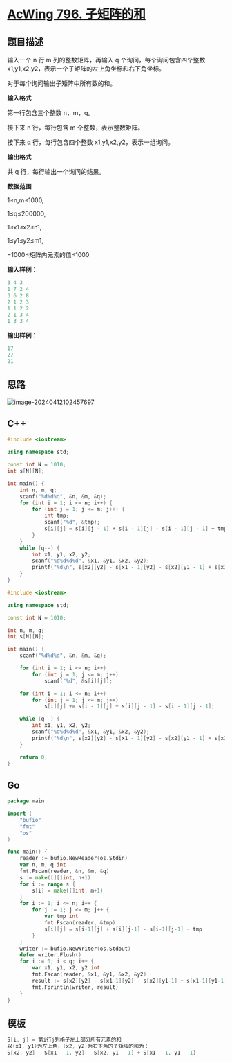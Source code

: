 # [AcWing 796. 子矩阵的和](https://www.acwing.com/problem/content/798/)

## 题目描述

输入一个 n 行 m 列的整数矩阵，再输入 q 个询问，每个询问包含四个整数 x1,y1,x2,y2，表示一个子矩阵的左上角坐标和右下角坐标。

对于每个询问输出子矩阵中所有数的和。

**输入格式**

第一行包含三个整数 n，m，q。

接下来 n 行，每行包含 m 个整数，表示整数矩阵。

接下来 q 行，每行包含四个整数 x1,y1,x2,y2，表示一组询问。

**输出格式**

共 q 行，每行输出一个询问的结果。

**数据范围**

1≤n,m≤1000,

1≤q≤200000,

1≤x1≤x2≤n1,

1≤y1≤y2≤m1,

−1000≤矩阵内元素的值≤1000

**输入样例**：

```cpp
3 4 3
1 7 2 4
3 6 2 8
2 1 2 3
1 1 2 2
2 1 3 4
1 3 3 4
```

**输出样例**：

```cpp
17
27
21
```

## 思路

![image-20240412102457697](https://cdn.jsdelivr.net/gh/palp1tate/ImgPicGo/img/image-20240412102457697.png)

## C++

```cpp
#include <iostream>

using namespace std;

const int N = 1010;
int s[N][N];

int main() {
    int n, m, q;
    scanf("%d%d%d", &n, &m, &q);
    for (int i = 1; i <= n; i++) {
        for (int j = 1; j <= m; j++) {
            int tmp;
            scanf("%d", &tmp);
            s[i][j] = s[i][j - 1] + s[i - 1][j] - s[i - 1][j - 1] + tmp;
        }
    }
    while (q--) {
        int x1, y1, x2, y2;
        scanf("%d%d%d%d", &x1, &y1, &x2, &y2);
        printf("%d\n", s[x2][y2] - s[x1 - 1][y2] - s[x2][y1 - 1] + s[x1 - 1][y1 - 1]);
    }
}
```

```cpp
#include <iostream>

using namespace std;

const int N = 1010;

int n, m, q;
int s[N][N];

int main() {
    scanf("%d%d%d", &n, &m, &q);

    for (int i = 1; i <= n; i++)
        for (int j = 1; j <= m; j++)
            scanf("%d", &s[i][j]);

    for (int i = 1; i <= n; i++)
        for (int j = 1; j <= m; j++)
            s[i][j] += s[i - 1][j] + s[i][j - 1] - s[i - 1][j - 1];

    while (q--) {
        int x1, y1, x2, y2;
        scanf("%d%d%d%d", &x1, &y1, &x2, &y2);
        printf("%d\n", s[x2][y2] - s[x1 - 1][y2] - s[x2][y1 - 1] + s[x1 - 1][y1 - 1]);
    }

    return 0;
}
```

## Go

```go
package main

import (
    "bufio"
    "fmt"
    "os"
)

func main() {
    reader := bufio.NewReader(os.Stdin)
    var n, m, q int
    fmt.Fscan(reader, &n, &m, &q)
    s := make([][]int, n+1)
    for i := range s {
        s[i] = make([]int, m+1)
    }
    for i := 1; i <= n; i++ {
        for j := 1; j <= m; j++ {
            var tmp int
            fmt.Fscan(reader, &tmp)
            s[i][j] = s[i-1][j] + s[i][j-1] - s[i-1][j-1] + tmp
        }
    }
    writer := bufio.NewWriter(os.Stdout)
    defer writer.Flush()
    for i := 0; i < q; i++ {
        var x1, y1, x2, y2 int
        fmt.Fscan(reader, &x1, &y1, &x2, &y2)
        result := s[x2][y2] - s[x1-1][y2] - s[x2][y1-1] + s[x1-1][y1-1]
        fmt.Fprintln(writer, result)
    }
}
```

## 模板

```cpp
S[i, j] = 第i行j列格子左上部分所有元素的和
以(x1, y1)为左上角，(x2, y2)为右下角的子矩阵的和为：
S[x2, y2] - S[x1 - 1, y2] - S[x2, y1 - 1] + S[x1 - 1, y1 - 1]
```

